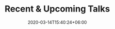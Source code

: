 ---
title: "Recent & Upcoming Talks"
date: 2020-03-14T15:40:24+06:00
draft: false
# description
description: "This is meta description"
---